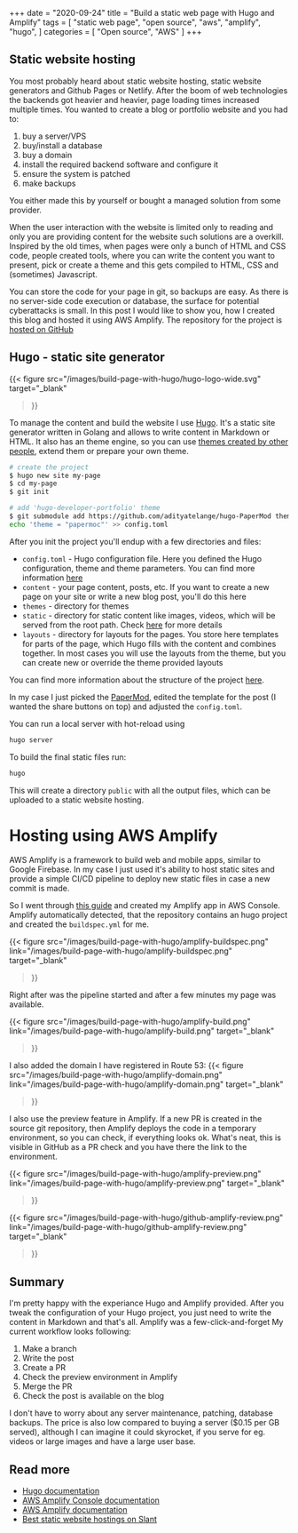 +++
date = "2020-09-24"
title = "Build a static web page with Hugo and Amplify"
tags = [
    "static web page",
    "open source",
    "aws",
    "amplify",
    "hugo",
]
categories = [
    "Open source",
    "AWS"
]
+++

## Static website hosting

You most probably heard about static website hosting, static website generators and Github Pages or Netlify. After the boom of web technologies the backends got heavier and heavier, page loading times increased multiple times. You wanted to create a blog or portfolio website and you had to:

1. buy a server/VPS
2. buy/install a database
3. buy a domain
4. install the required backend software and configure it
5. ensure the system is patched
6. make backups

You either made this by yourself or bought a managed solution from some provider.

When the user interaction with the website is limited only to reading and only you are providing content for the website such solutions are a overkill. Inspired by the old times, when pages were only a bunch of HTML and CSS code, people created tools, where you can write the content you want to present, pick or create a theme and this gets compiled to HTML, CSS and (sometimes) Javascript.

You can store the code for your page in git, so backups are easy. As there is no server-side code execution or database, the surface for potential cyberattacks is small. In this post I would like to show you, how I created this blog and hosted it using AWS Amplify. The repository for the project is [hosted on GitHub](https://github.com/Trojan295/personal-page)

## Hugo - static site generator

{{< figure
  src="/images/build-page-with-hugo/hugo-logo-wide.svg"
  target="_blank"
>}}

To manage the content and build the website I use [Hugo](https://gohugo.io/). It's a static site generator written in Golang and allows to write content in Markdown or HTML. It also has an theme engine, so you can use [themes created by other people](https://themes.gohugo.io/), extend them or prepare your own theme.

```bash
# create the project
$ hugo new site my-page
$ cd my-page
$ git init

# add 'hugo-developer-portfolio' theme
$ git submodule add https://github.com/adityatelange/hugo-PaperMod themes/papermod
echo 'theme = "papermoc"' >> config.toml
```

After you init the project you'll endup with a few directories and files:
- `config.toml` - Hugo configuration file. Here you defined the Hugo configuration, theme and theme parameters. You can find more information [here](https://gohugo.io/getting-started/configuration/)
- `content` - your page content, posts, etc. If you want to create a new page on your site or write a new blog post, you'll do this here
- `themes` - directory for themes
- `static` - directory for static content like images, videos, which will be served from the root path. Check [here](https://gohugo.io/content-management/static-files/) for more details
- `layouts` - directory for layouts for the pages. You store here templates for parts of the page, which Hugo fills with the content and combines together. In most cases you will use the layouts from the theme, but you can create new or override the theme provided layouts

You can find more information about the structure of the project [here](https://gohugo.io/getting-started/directory-structure/).

In my case I just picked the [PaperMod](https://themes.gohugo.io/hugo-papermod/), edited the template for the post (I wanted the share buttons on top) and adjusted the `config.toml`.

You can run a local server with hot-reload using
```bash
hugo server
```

To build the final static files run:
```bash
hugo
```
This will create a directory `public` with all the output files, which can be uploaded to a static website hosting.

# Hosting using AWS Amplify

AWS Amplify is a framework to build web and mobile apps, similar to Google Firebase. In my case I just used it's ability to host static sites and provide a simple CI/CD pipeline to deploy new static files in case a new commit is made.

So I went through [this guide](https://docs.aws.amazon.com/amplify/latest/userguide/getting-started.html) and created my Amplify app in AWS Console. Amplify automatically detected, that the repository contains an hugo project and created the `buildspec.yml` for me.

{{< figure
  src="/images/build-page-with-hugo/amplify-buildspec.png"
  link="/images/build-page-with-hugo/amplify-buildspec.png"
  target="_blank"
>}}

Right after was the pipeline started and after a few minutes my page was available.

{{< figure
  src="/images/build-page-with-hugo/amplify-build.png"
  link="/images/build-page-with-hugo/amplify-build.png"
  target="_blank"
>}}

I also added the domain I have registered in Route 53:
{{< figure
  src="/images/build-page-with-hugo/amplify-domain.png"
  link="/images/build-page-with-hugo/amplify-domain.png"
  target="_blank"
>}}

I also use the preview feature in Amplify. If a new PR is created in the source git repository, then Amplify deploys the code in a temporary environment, so you can check, if everything looks ok. What's neat, this is visible in GitHub as a PR check and you have there the link to the environment.

{{< figure
  src="/images/build-page-with-hugo/amplify-preview.png"
  link="/images/build-page-with-hugo/amplify-preview.png"
  target="_blank"
>}}

{{< figure
  src="/images/build-page-with-hugo/github-amplify-review.png"
  link="/images/build-page-with-hugo/github-amplify-review.png"
  target="_blank"
>}}

## Summary

I'm pretty happy with the experiance Hugo and Amplify provided. After you tweak the configuration of your Hugo project, you just need to write the content in Markdown and that's all. Amplify was a few-click-and-forget  My current workflow looks following:

1. Make a branch
2. Write the post
3. Create a PR
4. Check the preview environment in Amplify
5. Merge the PR
6. Check the post is available on the blog

I don't have to worry about any server maintenance, patching, database backups. The price is also low compared to buying a server ($0.15 per GB served), although I can imagine it could skyrocket, if you serve for eg. videos or large images and have a large user base.

## Read more

- [Hugo documentation](https://gohugo.io/documentation/)
- [AWS Amplify Console documentation](https://docs.aws.amazon.com/amplify/latest/userguide/welcome.html)
- [AWS Amplify documentation](https://docs.amplify.aws/)
- [Best static website hostings on Slant](https://www.slant.co/topics/2256/~best-static-website-hosting-provider)